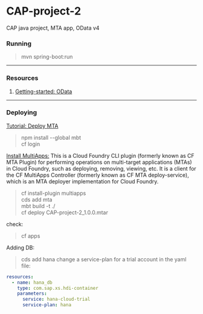 # CAP-project-2
CAP java project, MTA app, OData v4

### Running
> mvn spring-boot:run

---
### Resources
1. [Getting-started: OData](https://www.odata.org/getting-started/)
 

---
### Deploying
[Tutorial: Deploy MTA](https://developers.sap.com/tutorials/btp-app-cap-mta-deployment.html#bc2b1742-a01f-421e-ae33-ce312d0a7a66)
> npm install --global mbt  
> cf login  

[Install MultiApps:](https://github.com/cloudfoundry/multiapps-cli-plugin#manual-installation)
This is a Cloud Foundry CLI plugin (formerly known as CF MTA Plugin) for performing operations on multi-target applications (MTAs) in Cloud Foundry, such as deploying, removing, viewing, etc. It is a client for the CF MultiApps Controller (formerly known as CF MTA deploy-service), which is an MTA deployer implementation for Cloud Foundry.
> cf install-plugin multiapps  
> cds add mta  
> mbt build -t ./  
> cf deploy CAP-project-2_1.0.0.mtar

check:
> cf apps

Adding DB:
> cds add hana
change a service-plan for a trial account in the yaml file:
```yaml
resources:
  - name: hana_db
    type: com.sap.xs.hdi-container
    parameters:
      service: hana-cloud-trial
      service-plan: hana
```


